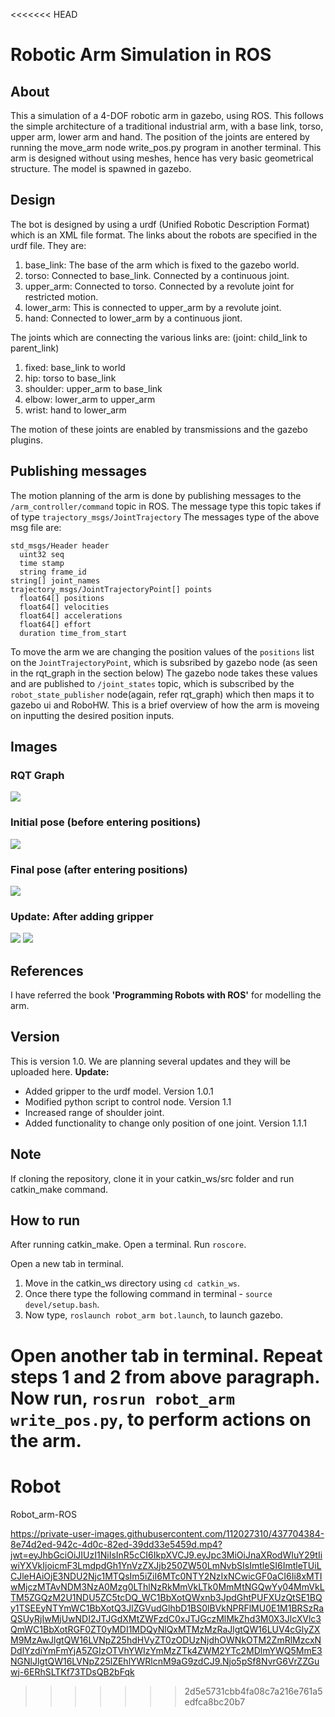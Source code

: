 <<<<<<< HEAD
# Robotic Arm Simulation in ROS

## About
This a simulation of a 4-DOF robotic arm in gazebo, using ROS. This follows the simple architecture of a traditional industrial arm, with a base link, torso, upper arm, lower arm and hand. The position of the joints are entered by running the move_arm node write_pos.py program in another terminal. This arm is designed without using meshes, hence has very basic geometrical structure. The model is spawned in gazebo.

## Design
The bot is designed by using a urdf (Unified Robotic Description Format) which is an XML file format. The links about the robots are specified in the urdf file. They are: 
1. base_link: The base of the arm which is fixed to the gazebo world.
2. torso: Connected to base_link. Connected by a continuous joint.
3. upper_arm: Connected to torso. Connected by a revolute joint for restricted motion.
4. lower_arm: This is connected to upper_arm by a revolute joint.
5. hand: Connected to lower_arm by a continuous jiont.

The joints which are connecting the various links are:
(joint: child_link to parent_link)

1. fixed: base_link to world
2. hip: torso to base_link
3. shoulder: upper_arm to base_link
4. elbow: lower_arm to upper_arm
5. wrist: hand to lower_arm

The motion of these joints are enabled by transmissions and the gazebo plugins.

## Publishing messages
The motion planning of the arm is done by publishing messages to the `/arm_controller/command` topic in ROS. The message type this topic takes if of type `trajectory_msgs/JointTrajectory`
The messages type of the above msg file are:
~~~~
std_msgs/Header header
  uint32 seq
  time stamp
  string frame_id
string[] joint_names
trajectory_msgs/JointTrajectoryPoint[] points
  float64[] positions
  float64[] velocities
  float64[] accelerations
  float64[] effort
  duration time_from_start
  ~~~~
  
To move the arm we are changing the position values of the `positions` list on the `JointTrajectoryPoint`, which is subsribed by gazebo node (as seen in the rqt_graph in the section below) The gazebo node takes these values and are published to `/joint_states` topic, which is subscribed by the `robot_state_publisher` node(again, refer rqt_graph) which then maps it to gazebo ui and RoboHW.
This is a brief overview of how the arm is moveing on inputting the desired position inputs.

## Images

### RQT Graph
![](robot_arm/pictures/Arm_rqt_graph.png )

### Initial pose (before entering positions)
![](robot_arm/pictures/Initial_pose.png  )

### Final pose (after entering positions)
![](robot_arm/pictures/After_moving.png  )

### Update: After adding gripper
![](robot_arm/pictures/Before_input_open_grip.png )
![](robot_arm/pictures/After_position_close_grip.png  )

## References
I have referred the book **'Programming Robots with ROS'** for modelling the arm.

## Version
This is version 1.0. We are planning several updates and they will be uploaded here.
**Update:**
- Added gripper to the urdf model. Version 1.0.1
- Modified python script to control node. Version 1.1
- Increased range of shoulder joint.
- Added functionality to change only position of one joint. Version 1.1.1

## Note
If cloning the repository, clone it in your catkin_ws/src folder and run catkin_make command.

## How to run
After running catkin_make. Open a terminal. Run `roscore`.

Open a new tab in terminal.
1. Move in the catkin_ws directory using `cd catkin_ws`.
2. Once there type the following command in terminal - `source devel/setup.bash`.
3. Now type, `roslaunch robot_arm bot.launch`, to launch gazebo.

Open another tab in terminal. Repeat steps 1 and 2 from above paragraph. Now run, `rosrun robot_arm write_pos.py`, to perform actions on the arm.
=======
# Robot
Robot_arm-ROS


https://private-user-images.githubusercontent.com/112027310/437704384-8e74d2ed-942c-4d0c-82ed-39dd33e5459d.mp4?jwt=eyJhbGciOiJIUzI1NiIsInR5cCI6IkpXVCJ9.eyJpc3MiOiJnaXRodWIuY29tIiwiYXVkIjoicmF3LmdpdGh1YnVzZXJjb250ZW50LmNvbSIsImtleSI6ImtleTUiLCJleHAiOjE3NDU2Njc1MTQsIm5iZiI6MTc0NTY2NzIxNCwicGF0aCI6Ii8xMTIwMjczMTAvNDM3NzA0Mzg0LThlNzRkMmVkLTk0MmMtNGQwYy04MmVkLTM5ZGQzM2U1NDU5ZC5tcDQ_WC1BbXotQWxnb3JpdGhtPUFXUzQtSE1BQy1TSEEyNTYmWC1BbXotQ3JlZGVudGlhbD1BS0lBVkNPRFlMU0E1M1BRSzRaQSUyRjIwMjUwNDI2JTJGdXMtZWFzdC0xJTJGczMlMkZhd3M0X3JlcXVlc3QmWC1BbXotRGF0ZT0yMDI1MDQyNlQxMTMzMzRaJlgtQW16LUV4cGlyZXM9MzAwJlgtQW16LVNpZ25hdHVyZT0zODUzNjdhOWNkOTM2ZmRlMzcxNDdlYzdiYmFmYjA5ZGIzOTVhYWIzYmMzZTk4ZWM2YTc2MDlmYWQ5MmE3NGNlJlgtQW16LVNpZ25lZEhlYWRlcnM9aG9zdCJ9.Njo5pSf8NvrG6VrZZGuwj-6ERhSLTKf73TDsQB2bFqk

>>>>>>> 2d5e5731cbb4fa08c7a216e761a5edfca8bc20b7
